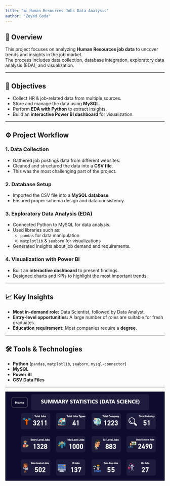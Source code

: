 ```yaml
---
title: "📊 Human Resources Jobs Data Analysis"
author: "Zeyad Goda"
---
```


## 📌 Overview
This project focuses on analyzing **Human Resources job data** to uncover trends and insights in the job market.  
The process includes data collection, database integration, exploratory data analysis (EDA), and visualization.  

---

## 🔑 Objectives
- Collect HR & job-related data from multiple sources.  
- Store and manage the data using **MySQL**.  
- Perform **EDA with Python** to extract insights.  
- Build an **interactive Power BI dashboard** for visualization.  

---

## ⚙️ Project Workflow

### 1. **Data Collection**
- Gathered job postings data from different websites.  
- Cleaned and structured the data into a **CSV file**.  
- This was the most challenging part of the project.  

### 2. **Database Setup**
- Imported the CSV file into a **MySQL database**.  
- Ensured proper schema design and data consistency.  

### 3. **Exploratory Data Analysis (EDA)**
- Connected Python to MySQL for data analysis.  
- Used libraries such as:  
  - `pandas` for data manipulation  
  - `matplotlib` & `seaborn` for visualizations  
- Generated insights about job demand and requirements.  

### 4. **Visualization with Power BI**
- Built an **interactive dashboard** to present findings.  
- Designed charts and KPIs to highlight the most important trends.  

---

## 📈 Key Insights
- **Most in-demand role:** Data Scientist, followed by Data Analyst.  
- **Entry-level opportunities:** A large number of roles are suitable for fresh graduates.  
- **Education requirement:** Most companies require a **degree**.  

---

## 🛠️ Tools & Technologies
- **Python** (`pandas`, `matplotlib`, `seaborn`, `mysql-connector`)  
- **MySQL**  
- **Power BI**  
- **CSV Data Files**
---
![Dashboard Preview](screenshots/dashboard2.png)


